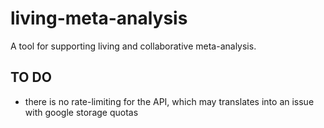 # living-meta-analysis
A tool for supporting living and collaborative meta-analysis.


## TO DO

 * there is no rate-limiting for the API, which may translates into an issue with google storage quotas
